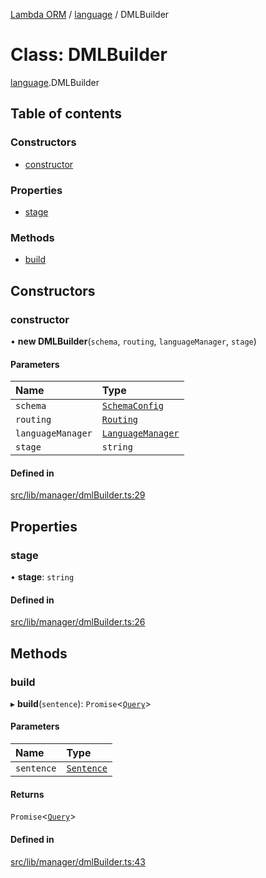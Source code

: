 [Lambda ORM](../README.md) / [language](../modules/language.md) / DMLBuilder

# Class: DMLBuilder

[language](../modules/language.md).DMLBuilder

## Table of contents

### Constructors

- [constructor](language.DMLBuilder.md#constructor)

### Properties

- [stage](language.DMLBuilder.md#stage)

### Methods

- [build](language.DMLBuilder.md#build)

## Constructors

### constructor

• **new DMLBuilder**(`schema`, `routing`, `languageManager`, `stage`)

#### Parameters

| Name | Type |
| :------ | :------ |
| `schema` | [`SchemaConfig`](manager.SchemaConfig.md) |
| `routing` | [`Routing`](manager.Routing.md) |
| `languageManager` | [`LanguageManager`](language.LanguageManager.md) |
| `stage` | `string` |

#### Defined in

[src/lib/manager/dmlBuilder.ts:29](https://github.com/FlavioLionelRita/lambda-orm/blob/36f1fb3/src/lib/manager/dmlBuilder.ts#L29)

## Properties

### stage

• **stage**: `string`

#### Defined in

[src/lib/manager/dmlBuilder.ts:26](https://github.com/FlavioLionelRita/lambda-orm/blob/36f1fb3/src/lib/manager/dmlBuilder.ts#L26)

## Methods

### build

▸ **build**(`sentence`): `Promise`<[`Query`](model.Query.md)\>

#### Parameters

| Name | Type |
| :------ | :------ |
| `sentence` | [`Sentence`](language.Sentence.md) |

#### Returns

`Promise`<[`Query`](model.Query.md)\>

#### Defined in

[src/lib/manager/dmlBuilder.ts:43](https://github.com/FlavioLionelRita/lambda-orm/blob/36f1fb3/src/lib/manager/dmlBuilder.ts#L43)
